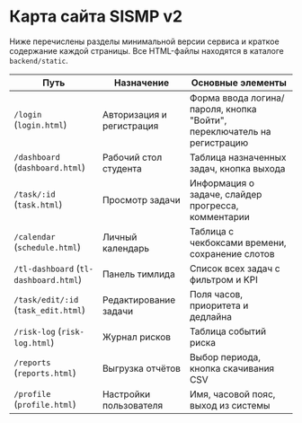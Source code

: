 # Карта сайта SISMP v2

Ниже перечислены разделы минимальной версии сервиса и краткое содержание каждой страницы. Все HTML-файлы находятся в каталоге `backend/static`.

| Путь | Назначение | Основные элементы |
|------|------------|------------------|
| `/login` (`login.html`) | Авторизация и регистрация | Форма ввода логина/пароля, кнопка "Войти", переключатель на регистрацию |
| `/dashboard` (`dashboard.html`) | Рабочий стол студента | Таблица назначенных задач, кнопка выхода |
| `/task/:id` (`task.html`) | Просмотр задачи | Информация о задаче, слайдер прогресса, комментарии |
| `/calendar` (`schedule.html`) | Личный календарь | Таблица с чекбоксами времени, сохранение слотов |
| `/tl-dashboard` (`tl-dashboard.html`) | Панель тимлида | Список всех задач с фильтром и KPI |
| `/task/edit/:id` (`task_edit.html`) | Редактирование задачи | Поля часов, приоритета и дедлайна |
| `/risk-log` (`risk-log.html`) | Журнал рисков | Таблица событий риска |
| `/reports` (`reports.html`) | Выгрузка отчётов | Выбор периода, кнопка скачивания CSV |
| `/profile` (`profile.html`) | Настройки пользователя | Имя, часовой пояс, выход из системы |


